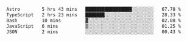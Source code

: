 <!--START_SECTION:waka-->

```txt
Astro        5 hrs 43 mins   █████████████████░░░░░░░░   67.78 %
TypeScript   2 hrs 23 mins   ███████░░░░░░░░░░░░░░░░░░   28.33 %
Bash         10 mins         ▓░░░░░░░░░░░░░░░░░░░░░░░░   02.08 %
JavaScript   6 mins          ▒░░░░░░░░░░░░░░░░░░░░░░░░   01.25 %
JSON         2 mins          ░░░░░░░░░░░░░░░░░░░░░░░░░   00.43 %
```

<!--END_SECTION:waka-->
